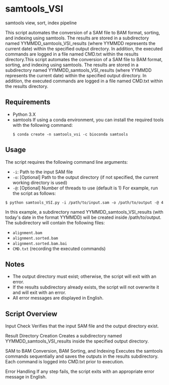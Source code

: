 # samtools_VSI
samtools view, sort, index pipeline

This script automates the conversion of a SAM file to BAM format, sorting, and indexing using samtools. The results are stored in a subdirectory named YYMMDD_samtools_VSI_results (where YYMMDD represents the current date) within the specified output directory. In addition, the executed commands are logged in a file named CMD.txt within the results directory.This script automates the conversion of a SAM file to BAM format, sorting, and indexing using samtools. The results are stored in a subdirectory named YYMMDD_samtools_VSI_results (where YYMMDD represents the current date) within the specified output directory. In addition, the executed commands are logged in a file named CMD.txt within the results directory.

## Requirements
- Python 3.X
- samtools
If using a conda environment, you can install the required tools with the following command:
  ```
  $ conda create -n samtools_vsi -c bioconda samtools
  ```

## Usage
The script requires the following command line arguments:
- `-i`: Path to the input SAM file
- `-o`: [Optional] Path to the output directory (if not specified, the current working directory is used)
- `-@`: [Optional] Number of threads to use (default is 1)
For example, run the script as follows:
```
$ python samtools_VSI.py -i /path/to/input.sam -o /path/to/output -@ 4
```
In this example, a subdirectory named YYMMDD_samtools_VSI_results (with today's date in the format YYMMDD) will be created inside /path/to/output. The subdirectory will contain the following files:
- `alignment.bam`
- `alignment.sorted.bam`
- `alignment.sorted.bam.bai`
- `CMD.txt` (recording the executed commands)

## Notes
- The output directory must exist; otherwise, the script will exit with an error.
- If the results subdirectory already exists, the script will not overwrite it and will exit with an error.
- All error messages are displayed in English.

## Script Overview
Input Check
Verifies that the input SAM file and the output directory exist.

Result Directory Creation
Creates a subdirectory named YYMMDD_samtools_VSI_results inside the specified output directory.

SAM to BAM Conversion, BAM Sorting, and Indexing
Executes the samtools commands sequentially and saves the outputs in the results subdirectory.
Each command is logged into CMD.txt prior to execution.

Error Handling
If any step fails, the script exits with an appropriate error message in English.
